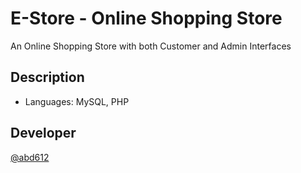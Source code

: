 # E-Store - Online Shopping Store

An Online Shopping Store with both Customer and Admin Interfaces

## Description

* Languages: MySQL, PHP

## Developer
 
[@abd612](https://github.com/abd612)
